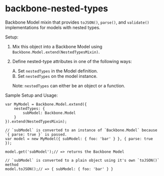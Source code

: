 # backbone-nested-types

Backbone Model mixin that provides `toJSON()`, `parse()`, and `validate()` implementations for models with nested types.

Setup:

1. Mix this object into a Backbone Model using `Backbone.Model.extend(NestedTypesMixin)`.
2. Define nested-type attributes in one of the following ways:
    
    A. Set `nestedTypes` in the Model definition.  
    B. Set `nestedTypes` on the model instance.
    
    Note: `nestedTypes` can either be an object or a function.
    

Sample Setup and Usage:

```
var MyModel = Backbone.Model.extend({
    nestedTypes: {
        subModel: Backbone.Model
    }
}).extend(NestedTypesMixin);

// `subModel` is converted to an instance of `Backbone.Model` because `{ parse: true }` is passed.
var model = new MyModel({ subModel: { foo: 'bar' } }, { parse: true });

model.get('subModel');// => returns the Backbone Model

// `subModel` is converted to a plain object using it's own `toJSON()` method
model.toJSON();// => { subModel: { foo: 'bar' } }
```
